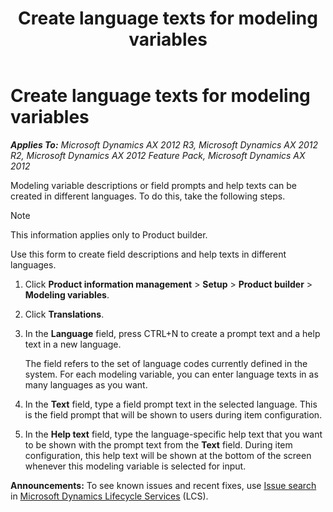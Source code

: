 ﻿---
title: Create language texts for modeling variables
TOCTitle: Create language texts for modeling variables
ms:assetid: af5138be-414c-4866-959f-02a9ee0ef1e0
ms:mtpsurl: https://technet.microsoft.com/en-us/library/Aa498629(v=AX.60)
ms:contentKeyID: 36058951
ms.date: 04/18/2014
mtps_version: v=AX.60
f1_keywords:
- product builder
- create language texts
- language texts
- modeling variables
- language text
---

# Create language texts for modeling variables 


_**Applies To:** Microsoft Dynamics AX 2012 R3, Microsoft Dynamics AX 2012 R2, Microsoft Dynamics AX 2012 Feature Pack, Microsoft Dynamics AX 2012_

Modeling variable descriptions or field prompts and help texts can be created in different languages. To do this, take the following steps.


> [!NOTE]
> <P>This information applies only to Product builder.</P>



Use this form to create field descriptions and help texts in different languages.

1.  Click **Product information management** \> **Setup** \> **Product builder** \> **Modeling variables**.

2.  Click **Translations**.

3.  In the **Language** field, press CTRL+N to create a prompt text and a help text in a new language.
    
    The field refers to the set of language codes currently defined in the system. For each modeling variable, you can enter language texts in as many languages as you want.

4.  In the **Text** field, type a field prompt text in the selected language. This is the field prompt that will be shown to users during item configuration.

5.  In the **Help text** field, type the language-specific help text that you want to be shown with the prompt text from the **Text** field. During item configuration, this help text will be shown at the bottom of the screen whenever this modeling variable is selected for input.

  
**Announcements:** To see known issues and recent fixes, use [Issue search](http://go.microsoft.com/fwlink/?linkid=389258) in [Microsoft Dynamics Lifecycle Services](http://go.microsoft.com/fwlink/?linkid=306505) (LCS).

